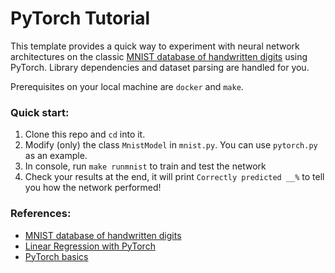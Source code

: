 # PyTorch Tutorial

This template provides a quick way to experiment with neural network architectures on the classic [MNIST database of handwritten digits](http://yann.lecun.com/exdb/mnist/) using PyTorch. Library dependencies and dataset parsing are handled for you.

Prerequisites on your local machine are `docker` and `make`.


### Quick start:

1. Clone this repo and `cd` into it.
2. Modify (only) the class `MnistModel` in `mnist.py`. You can use `pytorch.py` as an example.
3. In console, run `make runmnist` to train and test the network
4. Check your results at the end, it will print `Correctly predicted __%` to tell you how the network performed!


### References:

- [MNIST database of handwritten digits](http://yann.lecun.com/exdb/mnist/)
- [Linear Regression with PyTorch](https://towardsdatascience.com/linear-regression-with-pytorch-eb6dedead817)
- [PyTorch basics](https://towardsdatascience.com/pytorch-basics-how-to-train-your-neural-net-intro-to-cnn-26a14c2ea29)
